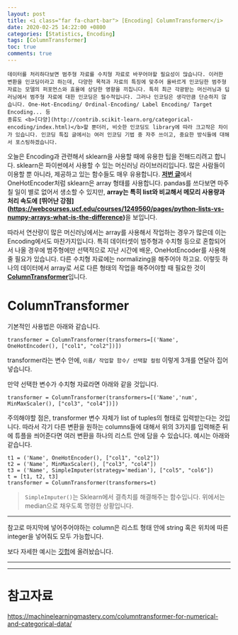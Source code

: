 ```yaml
---
layout: post
title: <i class="far fa-chart-bar"> [Encoding] ColumnTransformer</i>
date: 2020-02-25 14:22:00 +0800
categories: [Statistics, Encoding]
tags: [ColumnTransformer]
toc: true
comments: true
---
```


```
데이터를 처리하다보면 범주형 자료를 수치형 자료로 바꾸어야할 필요성이 많습니다. 이러한 변환을 인코딩이라고 하는데, 다양한 목적과 자료의 특징에 맞추어 올바르게 인코딩한 범주형 자료는 모델의 퍼포먼스와 효율에 상당한 영향을 끼칩니다. 특히 최근 각광받는 머신러닝과 딥러닝에서 범주형 자료에 대한 인코딩은 필수적입니다. 그러나 인코딩은 생각만큼 단순하지 않습니다. One-Hot-Encoding/ Ordinal-Encoding/ Label Encoding/ Target Encoding... 등
종류도 <b>[다양](http://contrib.scikit-learn.org/categorical-encoding/index.html)</b>할 뿐더러, 비슷한 인코딩도 library에 따라 크고작은 차이가 있습니다. 인코딩 특집 글에서는 여러 인코딩 기법 중 자주 쓰이고, 중요한 방식들에 대해서 포스팅하겠습니다.
```   

오늘은 Encoding과 관련해서 sklearn을 사용할 때에 유용한 팁을 전해드리려고 합니다. sklearn은 파이썬에서 사용할 수 있는 머신러닝 라이브러리입니다.
많은 사람들이 이용할 뿐 아니라, 제공하고 있는 함수들도 매우 유용합니다.
<b>[저번 글](https://haehwan.github.io/posts/Sta-Encoding/)</b>에서 OneHotEncoder처럼 sklearn은 array 형태를 사용합니다.
pandas를 쓰다보면 마주칠 일이 별로 없어서 생소할 수 있지만, 
<b>array는 특히 list와 비교해서 메모리 사용량과 처리 속도에</b> <b>[뛰어난 강점]
(https://webcourses.ucf.edu/courses/1249560/pages/python-lists-vs-numpy-arrays-what-is-the-difference)</b>을 보입니다.  

따라서 연산량이 많은 머신러닝에서는 array를 사용해서 작업하는 경우가 많은데 이는 Encoding에서도 마찬가지입니다.
특히 데이터셋이 범주형과 수치형 등으로 혼합되어서 나올 경우에 범주형에만 선택적으로 지난 시간에 배운, OneHotEncoder를 사용해줄 필요가 있습니다.
다른 수치형 자료에는 normalizing을 해주어야 하고요.
이렇듯 하나의 데이터에서 array로 서로 다른 형태의 작업을 해주어야할 때 필요한 것이 <b>[ColumnTransformer](https://scikit-learn.org/stable/modules/generated/sklearn.compose.ColumnTransformer.html)</b>입니다. 


# ColumnTransformer
기본적인 사용법은 아래와 같습니다. 

```
transformer = ColumnTransformer(transformers=[('Name', OneHotEncoder(), ["col1", "col2"])])
```  

transformer라는 변수 안에, `이름/ 작업할 함수/ 선택할 컬럼` 이렇게 3개를 연달아 집어넣습니다.  

만약 선택한 변수가 수치형 자료라면 아래와 같을 것입니다.

```
transformer = ColumnTransformer(transformers=[('Name','num', MinMaxScaler(), ["col3", "col4"])])
```  

주의해야할 점은, transformer 변수 자체가 list of tuples의 형태로 입력받는다는 것입니다.
따라서 각기 다른 변환을 원하는 columns들에 대해서 위의 3가지를 입력해준 뒤에 튜플을 씌어준다면 여러 변환을 하나의 리스트 안에 담을 수 있습니다.
예시는 아래와 같습니다.  

```
t1 = ('Name', OneHotEncoder(), ["col1", "col2"])
t2 = ('Name', MinMaxScaler(), ["col3", "col4"])
t3 = ('Name', SimpleImputer(strategy='median'), ["col5", "col6"])
t = [t1, t2, t3]
transformer = ColumnTransformer(transformers=t)
```  
>  `SimpleImputer()`는 Sklearn에서 결측치를 해결해주는 함수입니다. 위에서는 median으로 채우도록 명령한 상황입니다.  

***  

참고로 마지막에 넣어주어야하는 column은 리스트 형태 안에 string 혹은 위치에 따른 integer을 넣어줘도 모두 가능합니다.  


보다 자세한 예시는 [깃헙](https://github.com/HaeHwan/HaeHwan.github.io/blob/master/_posts/%5BEncoding%5D%20OHE/%EC%8B%AC%ED%99%94%EA%B3%BC%EC%A0%95/ColumnTransformer.ipynb)에 올려놨습니다.






***
***

# 참고자료
https://machinelearningmastery.com/columntransformer-for-numerical-and-categorical-data/
